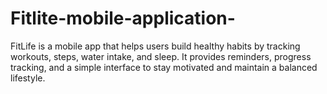 # Fitlite-mobile-application-
FitLife is a mobile app that helps users build healthy habits by tracking workouts, steps, water intake, and sleep. It provides reminders, progress tracking, and a simple interface to stay motivated and maintain a balanced lifestyle.
